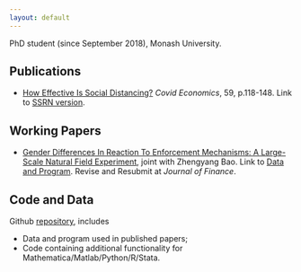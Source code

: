 ```yaml
---
layout: default
---
```


PhD student (since September 2018), Monash University.



## Publications

- [How Effective Is Social Distancing?](https://cepr.org/file/10060/download?token=eOeGMKrX) *Covid Economics*, 59, p.118-148. Link to [SSRN version](https://papers.ssrn.com/sol3/papers.cfm?abstract_id=3680321). 



## Working Papers

- [Gender Differences In Reaction To Enforcement Mechanisms: A Large-Scale Natural Field Experiment](https://papers.ssrn.com/sol3/papers.cfm?abstract_id=3641282), joint with Zhengyang Bao. Link to [Data and Program](https://github.com/difang-huang?tab=repositories). Revise and Resubmit at *Journal of Finance*.



## Code and Data

Github [repository](https://github.com/difang-huang?tab=repositories), includes

- Data and program used in published papers;
- Code containing additional functionality for Mathematica/Matlab/Python/R/Stata.
